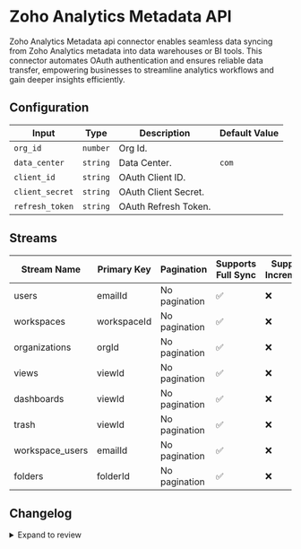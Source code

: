 # Zoho Analytics Metadata API
Zoho Analytics Metadata api connector enables seamless data syncing from Zoho Analytics metadata into data warehouses or BI tools. This connector automates OAuth authentication and ensures reliable data transfer, empowering businesses to streamline analytics workflows and gain deeper insights efficiently.

## Configuration

| Input | Type | Description | Default Value |
|-------|------|-------------|---------------|
| `org_id` | `number` | Org Id.  |  |
| `data_center` | `string` | Data Center.  | `com` |
| `client_id` | `string` | OAuth Client ID.  |  |
| `client_secret` | `string` | OAuth Client Secret.  |  |
| `refresh_token` | `string` | OAuth Refresh Token.  |  |

## Streams
| Stream Name | Primary Key | Pagination | Supports Full Sync | Supports Incremental |
|-------------|-------------|------------|---------------------|----------------------|
| users | emailId | No pagination | ✅ |  ❌  |
| workspaces | workspaceId | No pagination | ✅ |  ❌  |
| organizations | orgId | No pagination | ✅ |  ❌  |
| views | viewId | No pagination | ✅ |  ❌  |
| dashboards | viewId | No pagination | ✅ |  ❌  |
| trash | viewId | No pagination | ✅ |  ❌  |
| workspace_users | emailId | No pagination | ✅ |  ❌  |
| folders | folderId | No pagination | ✅ |  ❌  |

## Changelog

<details>
  <summary>Expand to review</summary>

| Version          | Date              | Pull Request | Subject        |
|------------------|-------------------|--------------|----------------|
| 0.0.19 | 2025-04-26 | [58927](https://github.com/airbytehq/airbyte/pull/58927) | Update dependencies |
| 0.0.18 | 2025-04-20 | [58577](https://github.com/airbytehq/airbyte/pull/58577) | Update dependencies |
| 0.0.17 | 2025-04-12 | [58034](https://github.com/airbytehq/airbyte/pull/58034) | Update dependencies |
| 0.0.16 | 2025-04-05 | [57396](https://github.com/airbytehq/airbyte/pull/57396) | Update dependencies |
| 0.0.15 | 2025-03-29 | [56849](https://github.com/airbytehq/airbyte/pull/56849) | Update dependencies |
| 0.0.14 | 2025-03-22 | [56335](https://github.com/airbytehq/airbyte/pull/56335) | Update dependencies |
| 0.0.13 | 2025-03-09 | [55655](https://github.com/airbytehq/airbyte/pull/55655) | Update dependencies |
| 0.0.12 | 2025-03-01 | [55163](https://github.com/airbytehq/airbyte/pull/55163) | Update dependencies |
| 0.0.11 | 2025-02-23 | [54631](https://github.com/airbytehq/airbyte/pull/54631) | Update dependencies |
| 0.0.10 | 2025-02-16 | [54121](https://github.com/airbytehq/airbyte/pull/54121) | Update dependencies |
| 0.0.9 | 2025-02-08 | [53600](https://github.com/airbytehq/airbyte/pull/53600) | Update dependencies |
| 0.0.8 | 2025-02-01 | [53118](https://github.com/airbytehq/airbyte/pull/53118) | Update dependencies |
| 0.0.7 | 2025-01-25 | [52542](https://github.com/airbytehq/airbyte/pull/52542) | Update dependencies |
| 0.0.6 | 2025-01-18 | [51930](https://github.com/airbytehq/airbyte/pull/51930) | Update dependencies |
| 0.0.5 | 2025-01-11 | [51462](https://github.com/airbytehq/airbyte/pull/51462) | Update dependencies |
| 0.0.4 | 2024-12-28 | [50837](https://github.com/airbytehq/airbyte/pull/50837) | Update dependencies |
| 0.0.3 | 2024-12-21 | [50384](https://github.com/airbytehq/airbyte/pull/50384) | Update dependencies |
| 0.0.2 | 2024-12-14 | [49450](https://github.com/airbytehq/airbyte/pull/49450) | Update dependencies |
| 0.0.1 | 2024-11-07 | | Initial release by [@bishalbera](https://github.com/bishalbera) via Connector Builder |

</details>
